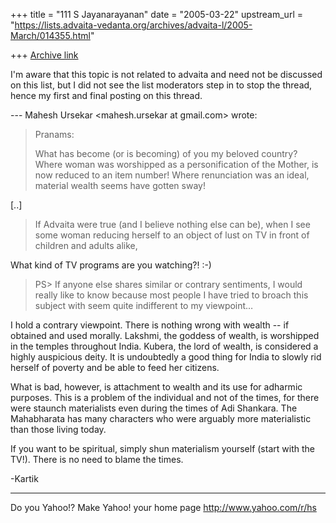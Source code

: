 +++
title = "111 S Jayanarayanan"
date = "2005-03-22"
upstream_url = "https://lists.advaita-vedanta.org/archives/advaita-l/2005-March/014355.html"

+++
[Archive link](https://lists.advaita-vedanta.org/archives/advaita-l/2005-March/014355.html)

I'm aware that this topic is not related to advaita and need not
be discussed on this list, but I did not see the list moderators
step in to stop the thread, hence my first and final posting on
this thread.

--- Mahesh Ursekar <mahesh.ursekar at gmail.com> wrote:
> Pranams:
> 
> What has become (or is becoming) of you my beloved country?
> Where
> woman was worshipped as a personification of the Mother, is
> now
> reduced to an item number! Where renunciation was an ideal,
> material
> wealth seems have gotten sway! 

[..]

> If Advaita were true (and I believe nothing
> else can
> be), when I see some woman reducing herself to an object of
> lust on TV
> in front of children and adults alike,

What kind of TV programs are you watching?! :-)

> PS> If anyone else shares similar or contrary sentiments, I
> would
> really like to know because most people I have tried to broach
> this
> subject with seem quite indifferent to my viewpoint…
> 

I hold a contrary viewpoint. There is nothing wrong with wealth
-- if obtained and used morally. Lakshmi, the goddess of wealth,
is worshipped in the temples throughout India. Kubera, the lord
of wealth, is considered a highly auspicious deity. It is
undoubtedly a good thing for India to slowly rid herself of
poverty and be able to feed her citizens.

What is bad, however, is attachment to wealth and its use for
adharmic purposes. This is a problem of the individual and not
of the times, for there were staunch materialists even during
the times of Adi Shankara. The Mahabharata has many characters
who were arguably more materialistic than those living today.

If you want to be spiritual, simply shun materialism yourself
(start with the TV!). There is no need to blame the times.

-Kartik



__________________________________ 
Do you Yahoo!? 
Make Yahoo! your home page 
http://www.yahoo.com/r/hs

